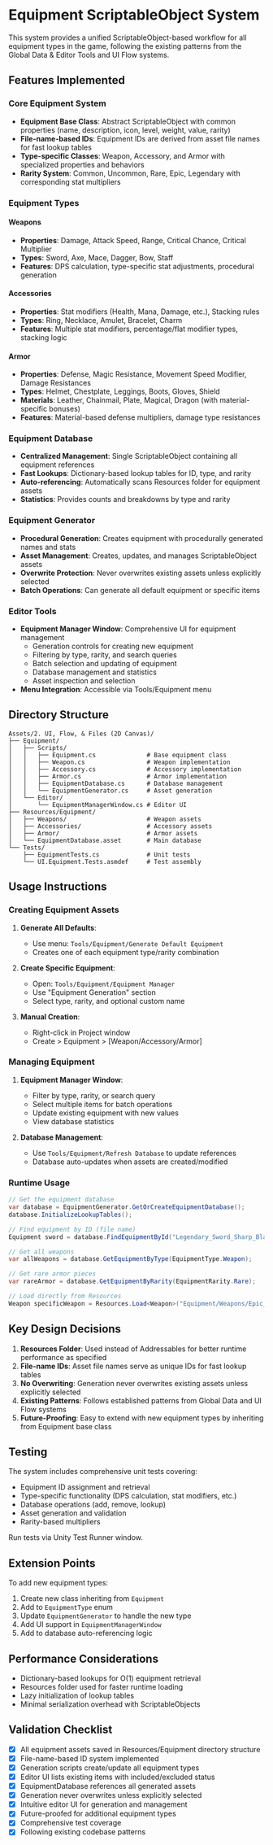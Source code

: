 # Equipment ScriptableObject System

This system provides a unified ScriptableObject-based workflow for all equipment types in the game, following the existing patterns from the Global Data & Editor Tools and UI Flow systems.

## Features Implemented

### Core Equipment System
- **Equipment Base Class**: Abstract ScriptableObject with common properties (name, description, icon, level, weight, value, rarity)
- **File-name-based IDs**: Equipment IDs are derived from asset file names for fast lookup tables
- **Type-specific Classes**: Weapon, Accessory, and Armor with specialized properties and behaviors
- **Rarity System**: Common, Uncommon, Rare, Epic, Legendary with corresponding stat multipliers

### Equipment Types

#### Weapons
- **Properties**: Damage, Attack Speed, Range, Critical Chance, Critical Multiplier
- **Types**: Sword, Axe, Mace, Dagger, Bow, Staff
- **Features**: DPS calculation, type-specific stat adjustments, procedural generation

#### Accessories  
- **Properties**: Stat modifiers (Health, Mana, Damage, etc.), Stacking rules
- **Types**: Ring, Necklace, Amulet, Bracelet, Charm
- **Features**: Multiple stat modifiers, percentage/flat modifier types, stacking logic

#### Armor
- **Properties**: Defense, Magic Resistance, Movement Speed Modifier, Damage Resistances
- **Types**: Helmet, Chestplate, Leggings, Boots, Gloves, Shield
- **Materials**: Leather, Chainmail, Plate, Magical, Dragon (with material-specific bonuses)
- **Features**: Material-based defense multipliers, damage type resistances

### Equipment Database
- **Centralized Management**: Single ScriptableObject containing all equipment references
- **Fast Lookups**: Dictionary-based lookup tables for ID, type, and rarity
- **Auto-referencing**: Automatically scans Resources folder for equipment assets
- **Statistics**: Provides counts and breakdowns by type and rarity

### Equipment Generator
- **Procedural Generation**: Creates equipment with procedurally generated names and stats
- **Asset Management**: Creates, updates, and manages ScriptableObject assets
- **Overwrite Protection**: Never overwrites existing assets unless explicitly selected
- **Batch Operations**: Can generate all default equipment or specific items

### Editor Tools
- **Equipment Manager Window**: Comprehensive UI for equipment management
  - Generation controls for creating new equipment
  - Filtering by type, rarity, and search queries
  - Batch selection and updating of equipment
  - Database management and statistics
  - Asset inspection and selection
- **Menu Integration**: Accessible via Tools/Equipment menu

## Directory Structure

```
Assets/2. UI, Flow, & Files (2D Canvas)/
├── Equipment/
│   ├── Scripts/
│   │   ├── Equipment.cs              # Base equipment class
│   │   ├── Weapon.cs                 # Weapon implementation
│   │   ├── Accessory.cs              # Accessory implementation
│   │   ├── Armor.cs                  # Armor implementation
│   │   ├── EquipmentDatabase.cs      # Database management
│   │   └── EquipmentGenerator.cs     # Asset generation
│   └── Editor/
│       └── EquipmentManagerWindow.cs # Editor UI
├── Resources/Equipment/
│   ├── Weapons/                      # Weapon assets
│   ├── Accessories/                  # Accessory assets
│   ├── Armor/                        # Armor assets
│   └── EquipmentDatabase.asset       # Main database
└── Tests/
    ├── EquipmentTests.cs             # Unit tests
    └── UI.Equipment.Tests.asmdef     # Test assembly
```

## Usage Instructions

### Creating Equipment Assets

1. **Generate All Defaults**:
   - Use menu: `Tools/Equipment/Generate Default Equipment`
   - Creates one of each equipment type/rarity combination

2. **Create Specific Equipment**:
   - Open: `Tools/Equipment/Equipment Manager`
   - Use "Equipment Generation" section
   - Select type, rarity, and optional custom name

3. **Manual Creation**:
   - Right-click in Project window
   - Create > Equipment > [Weapon/Accessory/Armor]

### Managing Equipment

1. **Equipment Manager Window**:
   - Filter by type, rarity, or search query
   - Select multiple items for batch operations
   - Update existing equipment with new values
   - View database statistics

2. **Database Management**:
   - Use `Tools/Equipment/Refresh Database` to update references
   - Database auto-updates when assets are created/modified

### Runtime Usage

```csharp
// Get the equipment database
var database = EquipmentGenerator.GetOrCreateEquipmentDatabase();
database.InitializeLookupTables();

// Find equipment by ID (file name)
Equipment sword = database.FindEquipmentById("Legendary_Sword_Sharp_Blade");

// Get all weapons
var allWeapons = database.GetEquipmentByType(EquipmentType.Weapon);

// Get rare armor pieces
var rareArmor = database.GetEquipmentByRarity(EquipmentRarity.Rare);

// Load directly from Resources
Weapon specificWeapon = Resources.Load<Weapon>("Equipment/Weapons/Epic_Bow_Ancient_Strike");
```

## Key Design Decisions

1. **Resources Folder**: Used instead of Addressables for better runtime performance as specified
2. **File-name IDs**: Asset file names serve as unique IDs for fast lookup tables
3. **No Overwriting**: Generation never overwrites existing assets unless explicitly selected
4. **Existing Patterns**: Follows established patterns from Global Data and UI Flow systems
5. **Future-Proofing**: Easy to extend with new equipment types by inheriting from Equipment base class

## Testing

The system includes comprehensive unit tests covering:
- Equipment ID assignment and retrieval
- Type-specific functionality (DPS calculation, stat modifiers, etc.)
- Database operations (add, remove, lookup)
- Asset generation and validation
- Rarity-based multipliers

Run tests via Unity Test Runner window.

## Extension Points

To add new equipment types:

1. Create new class inheriting from `Equipment`
2. Add to `EquipmentType` enum
3. Update `EquipmentGenerator` to handle the new type
4. Add UI support in `EquipmentManagerWindow`
5. Add to database auto-referencing logic

## Performance Considerations

- Dictionary-based lookups for O(1) equipment retrieval
- Resources folder used for faster runtime loading
- Lazy initialization of lookup tables
- Minimal serialization overhead with ScriptableObjects

## Validation Checklist

- [x] All equipment assets saved in Resources/Equipment directory structure
- [x] File-name-based ID system implemented
- [x] Generation scripts create/update all equipment types
- [x] Editor UI lists existing items with included/excluded status
- [x] EquipmentDatabase references all generated assets
- [x] Generation never overwrites unless explicitly selected
- [x] Intuitive editor UI for generation and management
- [x] Future-proofed for additional equipment types
- [x] Comprehensive test coverage
- [x] Following existing codebase patterns